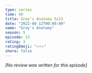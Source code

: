 ```yaml
---
type: series
time: 40
title: Grey's Anatomy 5x13
date: "2022-08-12T00:00:00"
name: "Grey's Anatomy"
season: 5
episode: 13
rating: 3
ratingEmoji: "⭐️⭐️⭐️"
share: false
---
```


*[No review was written for this episode]*